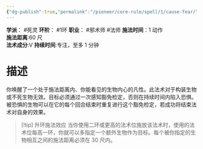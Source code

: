 ```yaml
---
{"dg-publish":true,"permalink":"/pioneer/core-rule/spell/1/cause-fear/"}
---
```


**学派**： #死灵
**环阶**： #1环
**职业**： #邪术师 #法师
**施法时间**：1 动作  
**施法距离**:60 尺  
**法术成分**:V
**持续时间**:专注，至多 1 分钟  
# 描述
你唤醒了一个处于施法距离内、你能看见的生物内心的凡性。此法术对于构装生物或不死生物无效。目标必须通过一次感知豁免检定，否则在持续时间内陷入恐惧。被恐惧的生物可以在它的每个回合结束时重复进行这个豁免检定，若成功将结束法术对自身的效果。

>[!tip] 升环施法效应
>当你使用二环或更高的法术位施放该法术时，使用的法术位每高一环，你就可以多指定一个额外生物作为目标。每个被你指定的生物相互之间的施法距离必须在 30 尺内。

